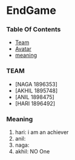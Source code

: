 # **EndGame**

### **Table Of Contents**
 * [Team](#team)
 * [Avatar](#avatar)
 * [meaning](#meaning)

### TEAM
  * [NAGA 1896353]
  * [AKHIL 1895748]	
  * [ANIL 1898475]
  * [HARI 1896492]
  
### Meaning
1. hari: i am an achiever
2. anil: 
3. naga:
4. akhil: NO One


